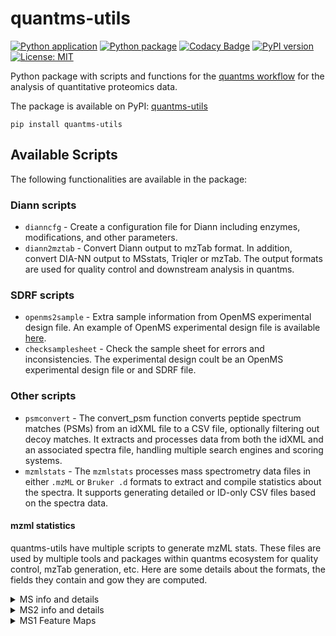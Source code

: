 # quantms-utils
[![Python application](https://github.com/bigbio/quantms-utils/actions/workflows/python-app.yml/badge.svg)](https://github.com/bigbio/quantms-utils/actions/workflows/python-app.yml)
[![Python package](https://github.com/bigbio/quantms-utils/actions/workflows/python-package.yml/badge.svg)](https://github.com/bigbio/quantms-utils/actions/workflows/python-package.yml)
[![Codacy Badge](https://app.codacy.com/project/badge/Grade/ea6903630b3a4d15b674a16b8ce594a7)](https://app.codacy.com/gh/bigbio/quantms-utils/dashboard?utm_source=gh&utm_medium=referral&utm_content=&utm_campaign=Badge_grade)
[![PyPI version](https://badge.fury.io/py/quantms-utils.svg)](https://badge.fury.io/py/quantms-utils)
[![License: MIT](https://img.shields.io/badge/License-MIT-yellow.svg)](https://opensource.org/licenses/MIT)

Python package with scripts and functions for the [quantms workflow](https://github.com/bigbio/quantms) for the analysis of quantitative proteomics data.

The package is available on PyPI: [quantms-utils](https://pypi.org/project/quantms-utils/)
```
pip install quantms-utils
```

## Available Scripts 

The following functionalities are available in the package:

### Diann scripts

- `dianncfg` - Create a configuration file for Diann including enzymes, modifications, and other parameters.
- `diann2mztab` - Convert Diann output to mzTab format. In addition, convert DIA-NN output to MSstats, Triqler or mzTab.
    The output formats are used for quality control and downstream analysis in quantms.

### SDRF scripts

- `openms2sample` - Extra sample information from OpenMS experimental design file. An example of OpenMS experimental design file is available [here](https://github.com/bigbio/quantms-utils/blob/dev/tests/test_data/BSA_design_urls.tsv).
- `checksamplesheet` - Check the sample sheet for errors and inconsistencies. The experimental design coult be an OpenMS experimental design file or and SDRF file. 

### Other scripts

- `psmconvert` - The convert_psm function converts peptide spectrum matches (PSMs) from an idXML file to a CSV file, optionally filtering out decoy matches. It extracts and processes data from both the idXML and an associated spectra file, handling multiple search engines and scoring systems.
- `mzmlstats` - The `mzmlstats` processes mass spectrometry data files in either `.mzML` or `Bruker .d` formats to extract and compile statistics about the spectra. It supports generating detailed or ID-only CSV files based on the spectra data.

#### mzml statistics 

quantms-utils have multiple scripts to generate mzML stats. These files are used by multiple tools and packages within quantms ecosystem for quality control, mzTab generation, etc. Here are some details about the formats, the fields they contain and gow they are computed.

<details>
<summary>MS info and details</summary>

`mzmlstats` allows the user to produce a file containing all features for every signal in the MS/MS experiment. The produced file is a parquet file, with the original name of the file plus the following postfix `{file_name}_ms_info.parquet`. Here, the definition of each column and how they are estimated and used: 

- `scan`: The scan accession for each MS and MS/MS signal in the mzML, depending on the manufacturer, the scan will have different formats. Example, for thermo (e.g `controllerType=0 controllerNumber=1 scan=43920`). We tried to find the definition of [quantms.io](https://github.com/bigbio/quantms.io/blob/main/docs/README.adoc#scan). 
- `ms_level`: The MS level of the signal, 1 for MS and 2 for MS/MS.
- `num_peaks`: The number of peaks in the MS. Compute with pyopenms with `spectrum.get_peaks()`.
- `base_peak_intensity`: The max intensity in the spectrum (MS or MS/MS).
- `summed_peak_intensities`: The sum of all intensities in the spectrum (MS or MS/MS).
- `rt`: The retention time of the spectrum, capture with pyopenms with `spectrum.getRT()`.

For MS/MS signals, we have the following additional columns:

- `precursor_charge`: The charge of the precursor ion, if the signal is MS/MS. Capture with pyopenms with `spectrum.getPrecursors()[0].getCharge()`.
- `precursor_mz`: The m/z of the precursor ion, if the signal is MS/MS. Capture with pyopenms with `spectrum.getPrecursors()[0].getMZ()`.
- `precursor_intensity`: The intensity of the precursor ion, if the signal is MS/MS. Capture with pyopenms with `spectrum.getPrecursors()[0].getIntensity()`. If the precursor is not annotated (present), we use the purity object to get the information; see note below. 
- `precursor_rt`: The retention time of the precursor ion, if the signal is MS/MS. See note below.
- `precursor_total_intensity`: The total intensity of the precursor ion, if the signal is MS/MS. See note below.

 
> **NOTE**: For all the precursor-related information, we are using the first precursor in the spectrum. The following columns `intensity` (if not annotated), `precursor_rt`, and `precursor_total_intensity` we use the following pyopnems code: 
> ```python
> precursor_spectrum = mzml_exp.getSpectrum(precursor_spectrum_index)
> precursor_rt = precursor_spectrum.getRT()
> purity = oms.PrecursorPurity().computePrecursorPurity(precursor_spectrum, precursor, 100, True)
> precursor_intensity = purity.target_intensity
> total_intensity = purity.total_intensity
> ```

</details>

<details>
<summary>MS2 info and details</summary>

`mzmlstats` allows the user to produce a file containing all the MS2 spectra including the intesities and masses of every peak. The produced file is a parquet file, with the original name of the file plus the following postfix `{file_name}_ms2_info.parquet`. Here, the definition of each column and how they are estimated and used:

- `scan`: The scan accession for each MS and MS/MS signal in the mzML, depending on the manufacturer, the scan will have different formats. Example, for thermo (e.g `controllerType=0 controllerNumber=1 scan=43920`). We tried to find the definition of [quantms.io](https://github.com/bigbio/quantms.io/blob/main/docs/README.adoc#scan).
- `ms_level`: The MS level of the signal, all of them will be 2.
- `mz_array`: The m/z array of the peaks in the MS/MS signal. Capture with pyopenms with `mz_array, intensity_array = spectrum.get_peaks()`.
- `intensity_array`: The intensity array of the peaks in the MS/MS signal. Capture with pyopenms with `mz_array, intensity_array = spectrum.get_peaks()`.

</details>

<details>
<summary>MS1 Feature Maps</summary>

We use the `FeatureFinderMultiplexAlgorithm` from [OpenMS](https://pyopenms.readthedocs.io/en/latest/apidocs/_autosummary/pyopenms/pyopenms.FeatureFinderMultiplexAlgorithm.html) 
to extract the features from the MS1 spectra. We use an algorithm based on the original implementation by [Andy Lin](https://doi.org/10.1093/bioinformatics/btad058). The output of this algorithm is a feature map, which contains the following information:

- `feature_mz`: The m/z of the feature.
- `feature_rt`: The retention time of the feature.
- `feature_intensity`: The intensity of the feature.
- `feature_charge`: The charge of the feature.
- `feature_quality`: The quality of the feature.
- `feature_percentile_tic`: The percentile of the feature in the total ion current.
- `feature_id`: The unique identifier of the feature generated by OpenMS. 
- `feature_min_rt`: The minimum retention time of the feature within the feature map.
- `feature_min_mz`: The minimum m/z of the feature within the feature map.
- `feature_max_rt`: The maximum retention time of the feature within the feature map.
- `feature_max_mz`: The maximum m/z of the feature within the feature map.
- `feature_num_scans`: The number of scans that the feature is present in the feature map.
- `feature_scans`: The scans where the feature is present in the feature map.

The tool will generate a gzip compressed parquet file with the extension `{file_name}_ms1_feature_info.parquet`.

## Contributions and issues

Contributions and issues are welcome. Please, open an issue in the [GitHub repository](https://github.com/bigbio/quantms) or PR in the [GitHub repository](https://github.com/bigbio/quantms-utils).
